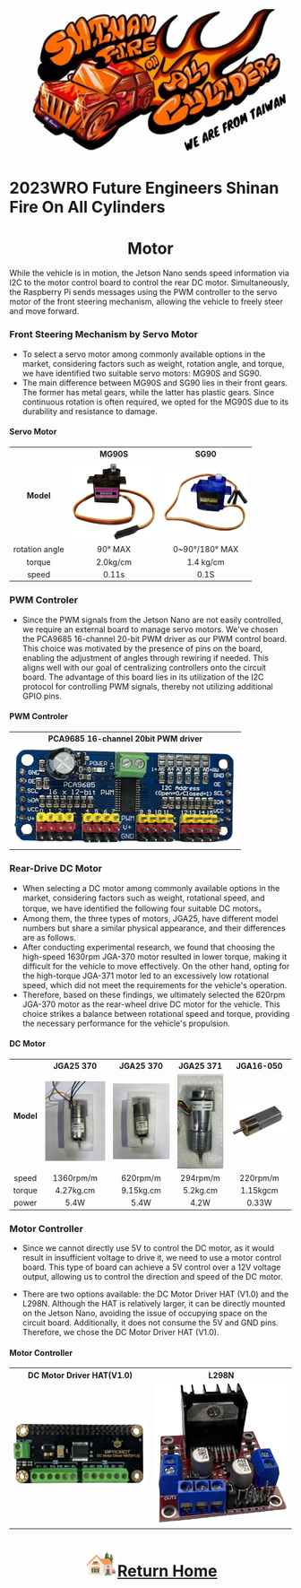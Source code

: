 <div align="center"><img src="../../other/img/logo.png" width="600" alt=" logo"></div>

2023WRO Future Engineers Shinan Fire On All Cylinders  
====
# <div align="center">Motor</div> 
While the vehicle is in motion, the Jetson Nano sends speed information via I2C to the motor control board to control the rear DC motor. Simultaneously, the Raspberry Pi sends messages using the PWM controller to the servo motor of the front steering mechanism, allowing the vehicle to freely steer and move forward.

### Front Steering Mechanism by Servo Motor
- To select a servo motor among commonly available options in the market, considering factors such as weight, rotation angle, and torque, we have identified two suitable servo motors: MG90S and SG90.
- The main difference between MG90S and SG90 lies in their front gears. The former has metal gears, while the latter has plastic gears. Since continuous rotation is often required, we opted for the MG90S due to its durability and resistance to damage.

#### Servo Motor
<div align="center">
<table>
<tr align="center">
<th rowspan="2" >Model</th>
<th>MG90S</th>
<th>SG90</th>
</tr>
<tr align="center">
<td><img src="./img/MG90S.png" width = "150" height = "" alt="MG90S" align=center /></td>
<td> <img src="./img/SG90.png" width = "150" height = "" alt="SG90" align=center /></td>
</tr>
<tr align="center">
<td>rotation angle</td>
<td>90° MAX</td>
<td>0~90°/180° MAX</td>
</tr>
<tr align="center">
<td>torque</td>
<td>2.0kg/cm</td>
<td>1.4 kg/cm</td>
</tr>
<tr align="center">
<td>speed</td>
<td>0.11s</td>
<td>0.1S</td>
</tr>
</table>
</div>

### PWM Controler

- Since the PWM signals from the Jetson Nano are not easily controlled, we require an external board to manage servo motors. We've chosen the PCA9685 16-channel 20-bit PWM driver as our PWM control board. This choice was motivated by the presence of pins on the board, enabling the adjustment of angles through rewiring if needed. This aligns well with our goal of centralizing controllers onto the circuit board. The advantage of this board lies in its utilization of the I2C protocol for controlling PWM signals, thereby not utilizing additional GPIO pins.
#### PWM Controler
<div align="center">
<table>
<tr align="center">
<th>PCA9685 16-channel 20bit PWM driver</th>
</tr>
<tr align="center">
<td><img src="./img/pmw_driver.png" width = "400" height = "" alt="MG90S" align=center /></td>
</tr>
</table>
</div>

### Rear-Drive DC Motor
- When selecting a DC motor among commonly available options in the market, considering factors such as weight, rotational speed, and torque, we have identified the following four suitable DC motors。
- Among them, the three types of motors, JGA25, have different model numbers but share a similar physical appearance, and their differences are as follows.
- After conducting experimental research, we found that choosing the high-speed 1630rpm JGA-370 motor resulted in lower torque, making it difficult for the vehicle to move effectively. On the other hand, opting for the high-torque JGA-371 motor led to an excessively low rotational speed, which did not meet the requirements for the vehicle's operation.
- Therefore, based on these findings, we ultimately selected the 620rpm JGA-370 motor as the rear-wheel drive DC motor for the vehicle. This choice strikes a balance between rotational speed and torque, providing the necessary performance for the vehicle's propulsion.

#### DC Motor
<div align="center"><table><tr align="center">
<th rowspan="2" >Model</th>
<th >JGA25 370</th>
<th >JGA25 370</th>
<th >JGA25 371</th>
<th >JGA16-050</th>
</tr>
<tr align="center">
<td ><img src="./img/JGA25-370_1360RPM.JPG" width = "150" alt="JGA25-370_1360RPM" /></td>
<td ><img src="./img/JGA25-370_620RPM.JPG" width = "150" alt="JGA25-370_620RPM" /></td>
<td ><img src="./img/JGA25-371_1_34.JPG" width = "100" alt="JGA25-371M" /></td>
<td ><img src="./img/JGA16-050.png" width = "150" alt="JGA16-050" /></td>
</tr>
<tr align="center">
<td >speed</td>
<td >1360rpm/m</td>
<td >620rpm/m</td>
<td >294rpm/m</td>
<td >220rpm/m</td>
</tr>
<tr align="center"><td>torque</td><td>4.27kg.cm</td><td>9.15kg.cm</td><td>5.2kg.cm</td><td>1.15kgcm</td></tr><tr align="center">
<td>power</td><td>5.4W</td><td>5.4W</td><td>4.2W</td><td>0.33W</td>
</tr>
</table>
</div>

### Motor Controller

- Since we cannot directly use 5V to control the DC motor, as it would result in insufficient voltage to drive it, we need to use a motor control board. This type of board can achieve a 5V control over a 12V voltage output, allowing us to control the direction and speed of the DC motor.

- There are two options available: the DC Motor Driver HAT (V1.0) and the L298N. Although the HAT is relatively larger, it can be directly mounted on the Jetson Nano, avoiding the issue of occupying space on the circuit board. Additionally, it does not consume the 5V and GND pins. Therefore, we chose the DC Motor Driver HAT (V1.0).

#### Motor Controller
<div align="center">
<table>
<tr align="center" >
<th>DC Motor Driver HAT(V1.0)</th>
<th>L298N</th>
</tr>
<tr align="center">
<td> <img src="./img/Motor_driver.png" width = "250"  alt="l293d" align=center /></td>
<td ><img src="./img/L298N.png" width = "250"  alt="l298n" align=center /></td>
</tr>
</tr>
</table>
</div>

# <div align="center">![HOME](../../other/img/Home.png)[Return Home](../../)</div>  
